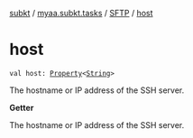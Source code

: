 [subkt](../../index.md) / [myaa.subkt.tasks](../index.md) / [SFTP](index.md) / [host](./host.md)

# host

`val host: `[`Property`](https://docs.gradle.org/current/javadoc/org/gradle/api/provider/Property.html)`<`[`String`](https://kotlinlang.org/api/latest/jvm/stdlib/kotlin/-string/index.html)`>`

The hostname or IP address of the SSH server.

**Getter**

The hostname or IP address of the SSH server.

